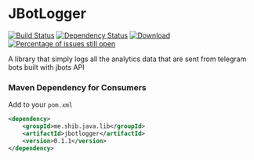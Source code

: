 # JBotLogger
[![Build Status](https://travis-ci.org/shibme/jbotlogger.svg)](https://travis-ci.org/shibme/jbotlogger)
[![Dependency Status](https://www.versioneye.com/user/projects/56c3f9a418b271002c69adab/badge.svg?style=flat)](https://www.versioneye.com/user/projects/56c3f9a418b271002c69adab)
[![Download](https://api.bintray.com/packages/shibme/maven/jbotlogger/images/download.svg)](https://bintray.com/shibme/maven/jbotlogger/_latestVersion)
[![Percentage of issues still open](http://isitmaintained.com/badge/open/shibme/jbotlogger.svg)](http://isitmaintained.com/project/shibme/jbotlogger "Percentage of issues still open")

A library that simply logs all the analytics data that are sent from telegram bots built with jbots API

### Maven Dependency for Consumers
Add to your `pom.xml`
```xml
<dependency>
	<groupId>me.shib.java.lib</groupId>
	<artifactId>jbotlogger</artifactId>
	<version>0.1.1</version>
</dependency>
```